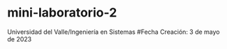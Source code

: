 # mini-laboratorio-2
Universidad del Valle/Ingeniería en Sistemas
#Fecha Creación: 3 de mayo de 2023
